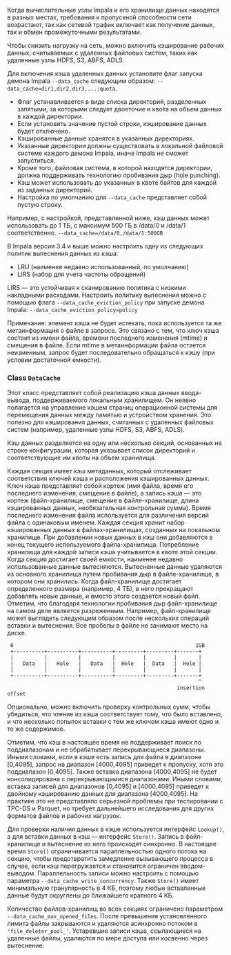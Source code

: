 Когда вычислительные узлы Impala и его хранилище данных находятся в разных местах, требования к пропускной способности сети возрастают, так как сетевой трафик включает как получение данных, так и обмен промежуточными результатами.

Чтобы снизить нагрузку на сеть, можно включить кэширование рабочих данных, считываемых с удаленных файловых систем, таких как удаленные узлы HDFS, S3, ABFS, ADLS.

Для включения кэша удаленных данных установите флаг запуска демона Impala
`--data_cache` следующим образом: `--data_cache=dir1,dir2,dir3,...:quota`.

- Флаг устанавливается в виде списка директорий, разделенных запятыми, за которыми следует двоеточие и квота на объем данных в каждой директории.
- Если установить значение пустой строки, кэширование данных будет отключено.
- Кэшированные данные хранятся в указанных директориях.
- Указанные директории должны существовать в локальной файловой системе каждого демона Impala, иначе Impala не сможет запуститься.
- Кроме того, файловая система, в которой находятся директории, должна поддерживать технологию пробивания дыр (hole punching).
- Кэш может использовать до указанных в квоте байтов для каждой из заданных директорий.
- Настройка по умолчанию для `--data_cache` представляет собой пустую строку.

Например, с настройкой, представленной ниже, кэш данных может использовать до 1 ТБ, с максимум 500 ГБ в /data/0 и /data/1 соответственно.
`--data_cache=/data/0,/data/1:500GB`

В Impala версии 3.4 и выше можно настроить одну из следующих политик вытеснения данных из кэша:
- LRU (наименее недавно использованный, по умолчанию)
- LIRS (набор для учета частоты обращений)

LIRS — это устойчивая к сканированию политика с низкими накладными расходами. Настроить политику вытеснения можно с помощью флага
`--data_cache_eviction_policy` при запуске демона Impala:
`--data_cache_eviction_policy=policy`

Примечание: элемент кэша не будет истекать, пока используется та же метаинформация о файле в запросе. Это связано с тем, что ключ кэша состоит из имени файла, времени последнего изменения (mtime) и смещения в файле. Если mtime в метаинформации файла остается неизменным, запрос будет последовательно обращаться к кэшу (при условии достаточной емкости).

### Class `DataCache`
Этот класс представляет собой реализацию кэша данных ввода-вывода, поддерживаемого локальным хранилищем. Он неявно полагается на управление кэшем страниц операционной системы для перемещения данных между памятью и устройством хранения. Это полезно для кэширования данных, считанных с удаленных файловых систем (например, удаленные узлы HDFS, S3, ABFS, ADLS).

Кэш данных разделяется на одну или несколько секций, основанных на строке конфигурации, которая указывает список директорий и соответствующие им квоты на объем хранилища.

Каждая секция имеет кэш метаданных, который отслеживает соответствия ключей кэша и расположения кэшированных данных. Ключ кэша представляет собой кортеж (имя файла, время его последнего изменения, смещение в файле), а запись кэша — это кортеж (файл-хранилище, смещение в файле-хранилище, длина кэшированных данных, необязательная контрольная сумма). Время последнего изменения файла используется для различения версий файла с одинаковым именем. Каждая секция хранит набор кэшированных данных в файлах-хранилищах, созданных на локальном хранилище. При добавлении новых данных в кэш они добавляются в конец текущего используемого файла-хранилища. Потребление хранилища для каждой записи кэша учитывается в квоте этой секции. Когда секция достигает своей емкости, наименее недавно использованные данные вытесняются. Вытесненные данные удаляются из основного хранилища путем пробивания дыр в файле-хранилище, в котором они хранились. Когда файл-хранилище достигает определенного размера (например, 4 ТБ), в него прекращают добавлять новые данные, и вместо этого создается новый файл. Отметим, что благодаря технологии пробивания дыр файл-хранилище на самом деле является разреженным. Например, файл-хранилище может выглядеть следующим образом после нескольких операций вставки и вытеснения. Все пробелы в файле не занимают место на диске.
```
 0                                                           1GB
 +----------+----------+----------+---------+---------+-------+
 |          |          |          |         |         |       |
 |   Data   |   Hole   |   Data   |  Hole   |  Data   |  Hole |
 |          |          |          |         |         |       |
 +----------+----------+----------+---------+---------+-------+
                                                              ^
                                                       insertion offset
```
Опционально, можно включить проверку контрольных сумм, чтобы убедиться, что чтение из кэша соответствует тому, что было вставлено, и что несколько попыток вставки с тем же ключом кэша имеют одно и то же содержимое.

Отметим, что кэш в настоящее время не поддерживает поиск по поддиапазонам и не обрабатывает перекрывающиеся диапазоны. Иными словами, если в кэше есть запись для файла в диапазоне [0,4095], запрос на диапазон [4000,4095] приведет к пропуску, хотя это поддиапазон [0,4095]. Также вставка диапазона [4000,4095] не будет консолидирована с перекрывающимися диапазонами. Иными словами, вставка записей для диапазонов [0,4095] и [4000,4095] приведет к двойному кэшированию данных для диапазона [4000,4095]. На практике это не представляло серьезной проблемы при тестировании с TPC-DS и Parquet, но требует дальнейшего исследования для других форматов файлов и рабочих нагрузок.

Для проверки наличия данных в кэше используется интерфейс `Lookup()`, а для вставки данных в кэш — интерфейс `Store()`. Запись в файл-хранилище и вытеснение из него происходят синхронно. В настоящее время `Store()` ограничивается параллельностью одного потока на секцию, чтобы предотвратить замедление вызывающего процесса в случае, если кэш перегружается и становится ограничен вводом-выводом. Параллельность записи можно настроить с помощью параметра `--data_cache_write_concurrency`. Также `Store()` имеет минимальную гранулярность в 4 КБ, поэтому любые вставленные данные будут округлены до ближайшего кратного 4 КБ.

Количество файлов-хранилищ во всех секциях ограничено параметром `--data_cache_max_opened_files`. После превышения установленного лимита файлы закрываются и удаляются асинхронно потоком в `'file_deleter_pool_'`. Устаревшие записи кэша, ссылающиеся на удаленные файлы, удаляются по мере доступа или косвенно через вытеснение.